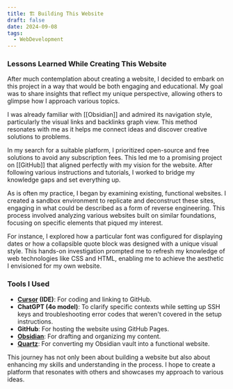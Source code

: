 ```yaml
---
title: 🏗️ Building This Website
draft: false
date: 2024-09-08
tags:
  - WebDevelopment
---
```

### Lessons Learned While Creating This Website

After much contemplation about creating a website, I decided to embark on this project in a way that would be both engaging and educational. My goal was to share insights that reflect my unique perspective, allowing others to glimpse how I approach various topics.

I was already familiar with [[Obsidian]] and admired its navigation style, particularly the visual links and backlinks graph view. This method resonates with me as it helps me connect ideas and discover creative solutions to problems.

In my search for a suitable platform, I prioritized open-source and free solutions to avoid any subscription fees. This led me to a promising project on [[GitHub]] that aligned perfectly with my vision for the website. After following various instructions and tutorials, I worked to bridge my knowledge gaps and set everything up.

As is often my practice, I began by examining existing, functional websites. I created a sandbox environment to replicate and deconstruct these sites, engaging in what could be described as a form of reverse engineering. This process involved analyzing various websites built on similar foundations, focusing on specific elements that piqued my interest.

For instance, I explored how a particular font was configured for displaying dates or how a collapsible quote block was designed with a unique visual style. This hands-on investigation prompted me to refresh my knowledge of web technologies like CSS and HTML, enabling me to achieve the aesthetic I envisioned for my own website.

### Tools I Used

- **[Cursor](https://www.cursor.com/) (IDE)**: For coding and linking to GitHub.
- **ChatGPT (4o model)**: To clarify specific contexts while setting up SSH keys and troubleshooting error codes that weren't covered in the setup instructions.
- **GitHub**: For hosting the website using GitHub Pages.
- **[Obsidian](https://github.com/obsidianmd)**: For drafting and organizing my content.
- **[Quartz](https://github.com/jackyzha0/quartz)**: For converting my Obsidian vault into a functional website.

This journey has not only been about building a website but also about enhancing my skills and understanding in the process. I hope to create a platform that resonates with others and showcases my approach to various ideas.